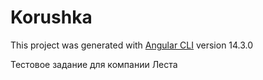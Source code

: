 # Korushka

This project was generated with [Angular CLI](https://github.com/angular/angular-cli) version 14.3.0

Тестовое задание для компании Леста
